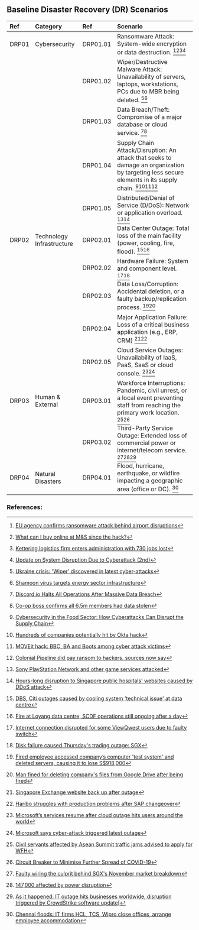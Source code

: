 ## Baseline Disaster Recovery (DR) Scenarios
| Ref    | Category                   | Ref         | Scenario                                                                                                                                                      |
| :---   | :---                       | :---        | :---                                                                                                                                                          |
| DRP01  | Cybersecurity              | DRP01.01    | Ransomware Attack: System-wide encryption or data destruction. [^1][^2][^3][^4]                                                                               |
|        |                            | DRP01.02    | Wiper/Destructive Malware Attack: Unavailability of servers, laptops, workstations, PCs due to MBR being deleted. [^5][^6]                                    |                
|        |                            | DRP01.03    | Data Breach/Theft: Compromise of a major database or cloud service. [^7][^8]                                                                                  |
|        |                            | DRP01.04    | Supply Chain Attack/Disruption: An attack that seeks to damage an organization by targeting less secure elements in its supply chain. [^9][^10][^11][^12]     |
|        |                            | DRP01.05    | Distributed/Denial of Service (D/DoS): Network or application overload. [^13][^14]                                                                            |
| DRP02  | Technology Infrastructure  | DRP02.01    | Data Center Outage: Total loss of the main facility (power, cooling, fire, flood). [^15][^16]                                                                 |
|        |                            | DRP02.02    | Hardware Failure: System and component level. [^17][^18]                                                                                                      |         
|        |                            | DRP02.03    | Data Loss/Corruption: Accidental deletion, or a faulty backup/replication process. [^19][^20]                                                                 |
|        |                            | DRP02.04    | Major Application Failure: Loss of a critical business application (e.g., ERP, CRM) [^21][^22]                                                                |
|        |                            | DRP02.05    | Cloud Service Outages: Unavailability of IaaS, PaaS, SaaS or cloud console.  [^23][^24]                                                                       |
| DRP03  | Human & External           | DRP03.01    | Workforce Interruptions: Pandemic, civil unrest, or a local event preventing staff from reaching the primary work location. [^25][^26]                        |
|        |                            | DRP03.02    | Third-Party Service Outage: Extended loss of commercial power or internet/telecom service. [^27][^28][^29]                                                    |
| DRP04  | Natural Disasters          | DRP04.01    | Flood, hurricane, earthquake, or wildfire impacting a geographic area (office or DC). [^30]                                                                   |

### References:
[^1]: [EU agency confirms ransomware attack behind airport disruptions](https://www.reuters.com/business/aerospace-defense/eu-agency-says-third-party-ransomware-behind-airport-disruptions-2025-09-22/)
[^2]: [What can I buy online at M&S since the hack?](https://www.bbc.com/news/articles/c0el31nqnpvo)
[^3]: [Kettering logistics firm enters administration with 730 jobs lost](https://www.bbc.com/news/uk-england-northamptonshire-66927965)
[^4]: [Update on System Disruption Due to Cyberattack (2nd)](https://www.asahigroup-holdings.com/en/newsroom/detail/20251003-0204.html)
[^5]: [Ukraine crisis: 'Wiper' discovered in latest cyber-attacks](https://www.bbc.com/news/technology-60500618)
[^6]: [Shamoon virus targets energy sector infrastructure](https://www.bbc.com/news/technology-19293797)
[^7]: [Discord.io Halts All Operations After Massive Data Breach](https://www.infosecurity-magazine.com/news/discordio-halts-operations-data/)
[^8]: [Co-op boss confirms all 6.5m members had data stolen](https://www.bbc.com/news/articles/cql0ple066po)
[^9]: [Cybersecurity in the Food Sector: How Cyberattacks Can Disrupt the Supply Chain](https://www.txone.com/blog/how-cyberattacks-disrupt-food-supply-chain/)
[^10]: [Hundreds of companies potentially hit by Okta hack](https://www.bbc.com/news/technology-60849687)
[^11]: [MOVEit hack: BBC, BA and Boots among cyber attack victims](https://www.bbc.com/news/technology-65814104)
[^12]: [Colonial Pipeline did pay ransom to hackers, sources now say](https://edition.cnn.com/2021/05/12/politics/colonial-pipeline-ransomware-payment/index.html)
[^13]: [Sony PlayStation Network and other game services attacked](https://www.bbc.com/news/technology-28925052)
[^14]: [Hours-long disruption to Singapore public hospitals' websites caused by DDoS attack](https://www.channelnewsasia.com/singapore/hospital-websites-hours-long-disruption-synapxe-ddos-attacks-3894866)
[^15]: [DBS, Citi outages caused by cooling system 'technical issue' at data centre](https://www.channelnewsasia.com/singapore/dbs-citibank-service-outage-data-centre-cooling-system-issue-equinix-redone-mobile-3849346)
[^16]: [Fire at Loyang data centre, SCDF operations still ongoing after a day](https://www.channelnewsasia.com/singapore/fire-loyang-digital-realty-data-centre-scdf-operation-4599316)
[^17]: [Internet connection disrupted for some ViewQwest users due to faulty switch](https://www.straitstimes.com/tech/tech-news/internet-connection-disrupted-for-some-viewqwest-users-due-to-faulty-switch?ref=more-on-this-topic)
[^18]: [Disk failure caused Thursday's trading outage: SGX](https://www.straitstimes.com/business/companies-markets/sgx-discloses-details-of-what-caused-major-trading-outage-last-week)
[^19]: [Fired employee accessed company’s computer 'test system' and deleted servers, causing it to lose S$918,000](https://www.channelnewsasia.com/singapore/former-employee-hack-ncs-delete-virtual-servers-quality-testing-4402141)
[^20]: [Man fined for deleting company's files from Google Drive after being fired](https://www.channelnewsasia.com/singapore/man-fined-deleting-companys-files-google-drive-after-being-fired-2363136)
[^21]: [Singapore Exchange website back up after outage](https://www.straitstimes.com/business/companies-markets/singapore-exchange-website-crashes-but-bourse-operator-says-trading-is-as)
[^22]: [Haribo struggles with production problems after SAP changeover](https://www.handelsblatt.com/unternehmen/handel-konsumgueter/software-haribo-kaempft-nach-sap-umstellung-mit-produktionsproblemen/23762554.html)
[^23]: [Microsoft’s services resume after cloud outage hits users around the world](https://www.straitstimes.com/world/united-states/microsoft-s-services-resume-after-cloud-outage-hits-users-around-the-world)
[^24]: [Microsoft says cyber-attack triggered latest outage](https://www.bbc.com/news/articles/c903e793w74o)
[^25]: [Civil servants affected by Asean Summit traffic jams advised to apply for WFH](https://www.thestar.com.my/news/nation/2025/05/07/civil-servants-affected-by-asean-summit-traffic-jams-advised-to-apply-for-wfh?utm_source=chatgpt.com#goog_rewarded)
[^26]: [Circuit Breaker to Minimise Further Spread of COVID-19](https://www.moh.gov.sg/newsroom/circuit-breaker-to-minimise-further-spread-of-covid-19?utm_source=chatgpt.com)
[^27]: [Faulty wiring the culprit behind SGX's November market breakdown](https://sbr.com.sg/financial-services/news/faulty-wiring-culprit-behind-sgxs-november-market-breakdown)
[^28]: [147,000 affected by power disruption](https://www.straitstimes.com/singapore/147000-affected-by-power-disruption)
[^29]: [As it happened: IT outage hits businesses worldwide, disruption triggered by CrowdStrike software update](https://www.channelnewsasia.com/world/it-outage-microsoft-crowdstrike-airports-flights-businesses-4490741)[
[^30]: [Chennai floods: IT firms HCL, TCS, Wipro close offices, arrange employee accommodation](https://economictimes.indiatimes.com/tech/ites/chennai-floods-it-firms-hcl-tcs-wipro-close-offices-arrange-employee-accommodation/articleshow/50013892.cms?from=mdr)
